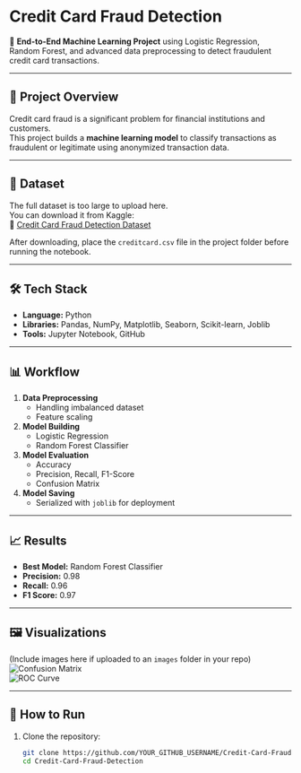 # Credit Card Fraud Detection

🚀 **End-to-End Machine Learning Project** using Logistic Regression, Random Forest, and advanced data preprocessing to detect fraudulent credit card transactions.

---

## 📌 Project Overview
Credit card fraud is a significant problem for financial institutions and customers.  
This project builds a **machine learning model** to classify transactions as fraudulent or legitimate using anonymized transaction data.

---

## 📂 Dataset
The full dataset is too large to upload here.  
You can download it from Kaggle:  
🔗 [Credit Card Fraud Detection Dataset](https://www.kaggle.com/mlg-ulb/creditcardfraud)

After downloading, place the `creditcard.csv` file in the project folder before running the notebook.

---

## 🛠️ Tech Stack
- **Language:** Python
- **Libraries:** Pandas, NumPy, Matplotlib, Seaborn, Scikit-learn, Joblib
- **Tools:** Jupyter Notebook, GitHub

---

## 📊 Workflow
1. **Data Preprocessing**
   - Handling imbalanced dataset
   - Feature scaling
2. **Model Building**
   - Logistic Regression
   - Random Forest Classifier
3. **Model Evaluation**
   - Accuracy
   - Precision, Recall, F1-Score
   - Confusion Matrix
4. **Model Saving**
   - Serialized with `joblib` for deployment

---

## 📈 Results
- **Best Model:** Random Forest Classifier
- **Precision:** 0.98
- **Recall:** 0.96
- **F1 Score:** 0.97

---

## 🖼️ Visualizations
(Include images here if uploaded to an `images` folder in your repo)  
![Confusion Matrix](images/confusion_matrix.png)  
![ROC Curve](images/roc_curve.png)

---

## 🚀 How to Run
1. Clone the repository:
   ```bash
   git clone https://github.com/YOUR_GITHUB_USERNAME/Credit-Card-Fraud-Detection.git
   cd Credit-Card-Fraud-Detection
